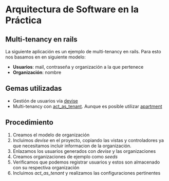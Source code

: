 # Arquitectura de Software en la Práctica

## Multi-tenancy en rails

La siguiente aplicación es un ejemplo de multi-tenancy en rails. Para esto nos basamos en en siguiente modelo:

* **Usuarios**: mail, contraseña y organización a la que pertenece
* **Organización**: nombre

## Gemas utilizadas

* Gestión de usuarios vía [devise](https://github.com/plataformatec/devise)
* Multi-tenancy con [act_as_tenant](https://github.com/ErwinM/acts_as_tenant). Aunque es posible utilizar [apartment](https://github.com/influitive/apartment)

## Procedimiento

1. Creamos el modelo de organización
2. Incluimos *devise* en el proyecto, copiando las vistas y controladores ya que necesitamos incluir informacion de la organización.
3. Enlazamos los usuarios generados con *devise* y las organizaciones
4. Creamos organizaciones de ejemplo como *seeds*
5. Verificamos que podemos registrar usuarios y estos son almacenado con su respectiva organización
6. Incluimos *act_as_tenant* y realizamos las configuraciones pertinentes
